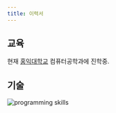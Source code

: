 ```yaml
---
title: 이력서
---
```


## 교육

현재 [홍익대학교](https://wwwce.hongik.ac.kr) 컴퓨터공학과에 진학중.

## 기술

<img alt="programming skills" src="/img/skills.svg" style="display: block; margin-left: auto; margin-right: auto; max-width: 100%;" />
